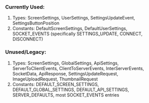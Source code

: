 ### Currently Used:

1. Types: ScreenSettings, UserSettings, SettingsUpdateEvent, SettingsButtonPosition
2. Constants: DefaultScreenSettings, DefaultUserSettings, SOCKET_EVENTS (specifically SETTINGS_UPDATE, CONNECT,
   DISCONNECT)

### Unused/Legacy:

1. Types: ScreenSettings, GlobalSettings, ApiSettings, ServerToClientEvents, ClientToServerEvents, InterServerEvents,
   SocketData, ApiResponse, SettingsUpdateRequest, ImageUploadRequest, ThumbnailRequest
2. Constants: DEFAULT_SCREEN_SETTINGS, DEFAULT_GLOBAL_SETTINGS, DEFAULT_API_SETTINGS, SERVER_DEFAULTS, most SOCKET_EVENTS
   entries
